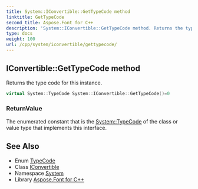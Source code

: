 ```yaml
---
title: System::IConvertible::GetTypeCode method
linktitle: GetTypeCode
second_title: Aspose.Font for C++
description: 'System::IConvertible::GetTypeCode method. Returns the type code for this instance in C++.'
type: docs
weight: 100
url: /cpp/system/iconvertible/gettypecode/
---
```

## IConvertible::GetTypeCode method


Returns the type code for this instance.

```cpp
virtual System::TypeCode System::IConvertible::GetTypeCode()=0
```


### ReturnValue

The enumerated constant that is the [System::TypeCode](../../typecode/) of the class or value type that implements this interface.

## See Also

* Enum [TypeCode](../../typecode/)
* Class [IConvertible](../)
* Namespace [System](../../)
* Library [Aspose.Font for C++](../../../)

